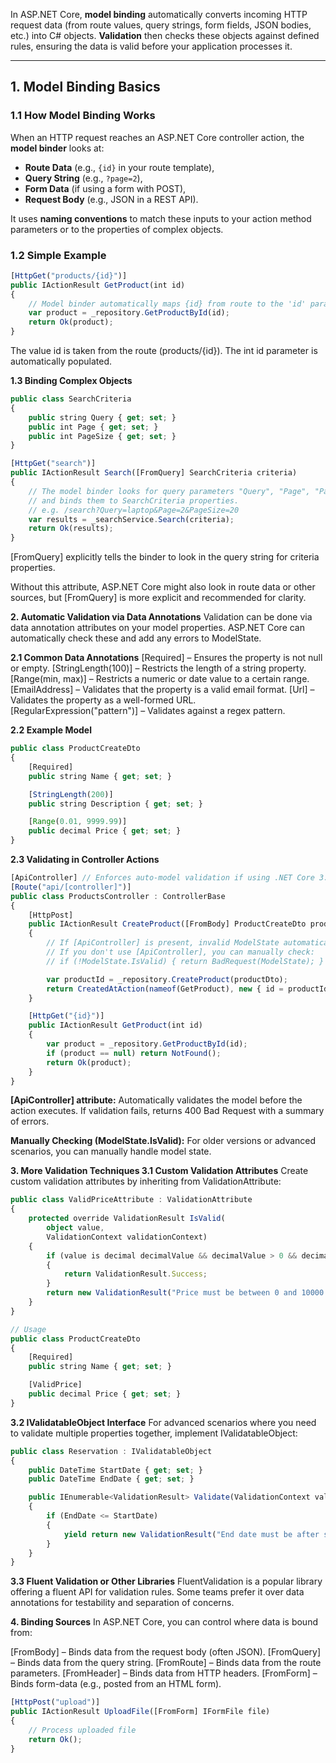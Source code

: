 In ASP.NET Core, **model binding** automatically converts incoming HTTP request data (from route values, query strings, form fields, JSON bodies, etc.) into C# objects. **Validation** then checks these objects against defined rules, ensuring the data is valid before your application processes it.

---

## 1. Model Binding Basics

### 1.1 How Model Binding Works
When an HTTP request reaches an ASP.NET Core controller action, the **model binder** looks at:
- **Route Data** (e.g., `{id}` in your route template),
- **Query String** (e.g., `?page=2`),
- **Form Data** (if using a form with POST),
- **Request Body** (e.g., JSON in a REST API).

It uses **naming conventions** to match these inputs to your action method parameters or to the properties of complex objects.

### 1.2 Simple Example

```typescript
[HttpGet("products/{id}")]
public IActionResult GetProduct(int id)
{
    // Model binder automatically maps {id} from route to the 'id' parameter
    var product = _repository.GetProductById(id);
    return Ok(product);
}
```

The value id is taken from the route (products/{id}).
The int id parameter is automatically populated.

**1.3 Binding Complex Objects**
```typescript
public class SearchCriteria
{
    public string Query { get; set; }
    public int Page { get; set; }
    public int PageSize { get; set; }
}

[HttpGet("search")]
public IActionResult Search([FromQuery] SearchCriteria criteria)
{
    // The model binder looks for query parameters "Query", "Page", "PageSize"
    // and binds them to SearchCriteria properties.
    // e.g. /search?Query=laptop&Page=2&PageSize=20
    var results = _searchService.Search(criteria);
    return Ok(results);
}
```
[FromQuery] explicitly tells the binder to look in the query string for criteria properties.

Without this attribute, ASP.NET Core might also look in route data or other sources, but [FromQuery] is more explicit and recommended for clarity.

**2. Automatic Validation via Data Annotations**
Validation can be done via data annotation attributes on your model properties. ASP.NET Core can automatically check these and add any errors to ModelState.

**2.1 Common Data Annotations**
[Required] – Ensures the property is not null or empty.
[StringLength(100)] – Restricts the length of a string property.
[Range(min, max)] – Restricts a numeric or date value to a certain range.
[EmailAddress] – Validates that the property is a valid email format.
[Url] – Validates the property as a well-formed URL.
[RegularExpression("pattern")] – Validates against a regex pattern.

**2.2 Example Model**
```typescript
public class ProductCreateDto
{
    [Required]
    public string Name { get; set; }

    [StringLength(200)]
    public string Description { get; set; }

    [Range(0.01, 9999.99)]
    public decimal Price { get; set; }
}
```

**2.3 Validating in Controller Actions**
```typescript
[ApiController] // Enforces auto-model validation if using .NET Core 3.0+ or later
[Route("api/[controller]")]
public class ProductsController : ControllerBase
{
    [HttpPost]
    public IActionResult CreateProduct([FromBody] ProductCreateDto productDto)
    {
        // If [ApiController] is present, invalid ModelState automatically results in a 400 Bad Request.
        // If you don't use [ApiController], you can manually check:
        // if (!ModelState.IsValid) { return BadRequest(ModelState); }

        var productId = _repository.CreateProduct(productDto);
        return CreatedAtAction(nameof(GetProduct), new { id = productId }, productDto);
    }

    [HttpGet("{id}")]
    public IActionResult GetProduct(int id)
    {
        var product = _repository.GetProductById(id);
        if (product == null) return NotFound();
        return Ok(product);
    }
}
```

**[ApiController] attribute:**
Automatically validates the model before the action executes.
If validation fails, returns 400 Bad Request with a summary of errors.

**Manually Checking (ModelState.IsValid):**
For older versions or advanced scenarios, you can manually handle model state.

**3. More Validation Techniques
3.1 Custom Validation Attributes**
Create custom validation attributes by inheriting from ValidationAttribute:

```typescript
public class ValidPriceAttribute : ValidationAttribute
{
    protected override ValidationResult IsValid(
        object value, 
        ValidationContext validationContext)
    {
        if (value is decimal decimalValue && decimalValue > 0 && decimalValue < 10000)
        {
            return ValidationResult.Success;
        }
        return new ValidationResult("Price must be between 0 and 10000.");
    }
}

// Usage
public class ProductCreateDto
{
    [Required]
    public string Name { get; set; }

    [ValidPrice]
    public decimal Price { get; set; }
}
```

**3.2 IValidatableObject Interface**
For advanced scenarios where you need to validate multiple properties together, implement IValidatableObject:

```typescript
public class Reservation : IValidatableObject
{
    public DateTime StartDate { get; set; }
    public DateTime EndDate { get; set; }

    public IEnumerable<ValidationResult> Validate(ValidationContext validationContext)
    {
        if (EndDate <= StartDate)
        {
            yield return new ValidationResult("End date must be after start date", new[] { "EndDate" });
        }
    }
}
```
**3.3 Fluent Validation or Other Libraries**
FluentValidation is a popular library offering a fluent API for validation rules.
Some teams prefer it over data annotations for testability and separation of concerns.

**4. Binding Sources**
In ASP.NET Core, you can control where data is bound from:

[FromBody] – Binds data from the request body (often JSON).
[FromQuery] – Binds data from the query string.
[FromRoute] – Binds data from the route parameters.
[FromHeader] – Binds data from HTTP headers.
[FromForm] – Binds form-data (e.g., posted from an HTML form).

```typescript
[HttpPost("upload")]
public IActionResult UploadFile([FromForm] IFormFile file)
{
    // Process uploaded file
    return Ok();
}
```